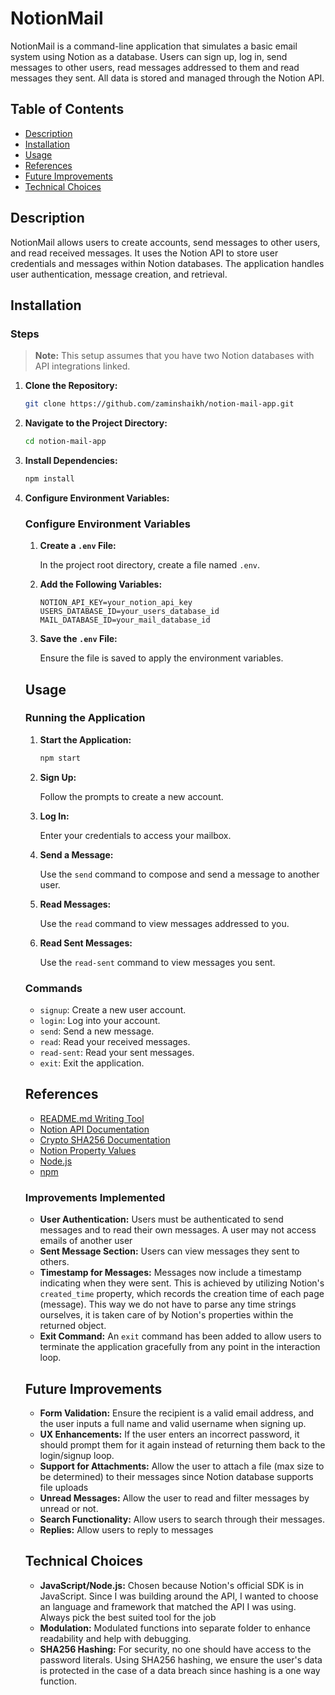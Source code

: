 # NotionMail

NotionMail is a command-line application that simulates a basic email system using Notion as a database. Users can sign up, log in, send messages to other users, read messages addressed to them and read messages they sent. All data is stored and managed through the Notion API.

## Table of Contents

- [Description](#description)
- [Installation](#installation)
- [Usage](#usage)
- [References](#references)
- [Future Improvements](#future-improvements)
- [Technical Choices](#technical-choices)

## Description

NotionMail allows users to create accounts, send messages to other users, and read received messages. It uses the Notion API to store user credentials and messages within Notion databases. The application handles user authentication, message creation, and retrieval.

## Installation

### Steps

> **Note:** This setup assumes that you have two Notion databases with API integrations linked.

1. **Clone the Repository:**

   ```bash
   git clone https://github.com/zaminshaikh/notion-mail-app.git

2. **Navigate to the Project Directory:**

    ```bash
    cd notion-mail-app

3. **Install Dependencies:**

    ```bash
    npm install

4. **Configure Environment Variables:**

    ### Configure Environment Variables

    1. **Create a `.env` File:**

        In the project root directory, create a file named `.env`.

    2. **Add the Following Variables:**

        ```env
        NOTION_API_KEY=your_notion_api_key
        USERS_DATABASE_ID=your_users_database_id
        MAIL_DATABASE_ID=your_mail_database_id
        ```

    3. **Save the `.env` File:**

        Ensure the file is saved to apply the environment variables.

    ## Usage

    ### Running the Application

    1. **Start the Application:**

        ```bash
        npm start
        ```

    2. **Sign Up:**

        Follow the prompts to create a new account.

    3. **Log In:**

        Enter your credentials to access your mailbox.

    4. **Send a Message:**

        Use the `send` command to compose and send a message to another user.

    5. **Read Messages:**

        Use the `read` command to view messages addressed to you.
    
    6. **Read Sent Messages:**

        Use the `read-sent` command to view messages you sent.

    ### Commands

    - `signup`: Create a new user account.
    - `login`: Log into your account.
    - `send`: Send a new message.
    - `read`: Read your received messages.
    - `read-sent`: Read your sent messages.
    - `exit`: Exit the application.

    ## References

    - [README.md Writing Tool](https://readme.so/)
    - [Notion API Documentation](https://developers.notion.com/docs/create-a-notion-integration#getting-started)
    - [Crypto SHA256 Documentation](https://nodejs.org/api/crypto.html)
    - [Notion Property Values](https://developers.notion.com/reference/property-value-object#title-property-values)
    - [Node.js](https://nodejs.org/)
    - [npm](https://www.npmjs.com/)

    ### Improvements Implemented

    - **User Authentication:** Users must be authenticated to send messages and to read their own messages. A user may not access emails of another user
    - **Sent Message Section:** Users can view messages they sent to others.
    - **Timestamp for Messages:** Messages now include a timestamp indicating when they were sent. This is achieved by utilizing Notion's `created_time` property, which records the creation time of each page (message). This way we do not have to parse any time strings ourselves, it is taken care of by Notion's properties within the returned object.
    - **Exit Command:** An `exit` command has been added to allow users to terminate the application gracefully from any point in the interaction loop.

    ## Future Improvements

    - **Form Validation:** Ensure the recipient is a valid email address, and the user inputs a full name and valid username when signing up.
    - **UX Enhancements:** If the user enters an incorrect password, it should prompt them for it again instead of returning them back to the login/signup loop. 
    - **Support for Attachments:** Allow the user to attach a file (max size to be determined) to their messages since Notion database supports file uploads
    - **Unread Messages:** Allow the user to read and filter messages by unread or not.
    - **Search Functionality:** Allow users to search through their messages.
    - **Replies:** Allow users to reply to messages

    ## Technical Choices

    - **JavaScript/Node.js:** Chosen because Notion's official SDK is in JavaScript. Since I was building around the API, I wanted to choose an language and framework that matched the API I was using. Always pick the best suited tool for the job
    - **Modulation:** Modulated functions into separate folder to enhance readability and help with debugging.
    - **SHA256 Hashing:** For security, no one should have access to the password literals. Using SHA256 hashing, we ensure the user's data is protected in the case of a data breach since hashing is a one way function.
